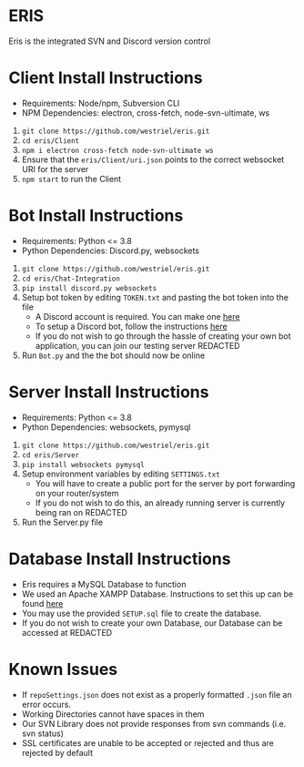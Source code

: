 # ERIS
Eris is the integrated SVN and Discord version control

# Client Install Instructions
 - Requirements: Node/npm, Subversion CLI
 - NPM Dependencies: electron, cross-fetch, node-svn-ultimate, ws
 1. `git clone https://github.com/westriel/eris.git`
 2. `cd eris/Client`
 3. `npm i electron cross-fetch node-svn-ultimate ws`
 4. Ensure that the `eris/Client/uri.json` points to the correct websocket URI for the server
 5. `npm start` to run the Client

# Bot Install Instructions
 - Requirements: Python <= 3.8
 - Python Dependencies: Discord.py, websockets
 1. `git clone https://github.com/westriel/eris.git`
 2. `cd eris/Chat-Integration`
 3. `pip install discord.py websockets`
 4. Setup bot token by editing `TOKEN.txt` and pasting the bot token into the file
    - A Discord account is required. You can make one [here](https://discord.com/)
    - To setup a Discord bot, follow the instructions [here](https://web.cs.kent.edu/~jbehler1/python_programs/lesson18.py)
    - If you do not wish to go through the hassle of creating your own bot application, you can join our testing server REDACTED
 5. Run `Bot.py` and the the bot should now be online

# Server Install Instructions
 - Requirements: Python <= 3.8
 - Python Dependencies: websockets, pymysql
 1. `git clone https://github.com/westriel/eris.git`
 2. `cd eris/Server`
 3. `pip install websockets pymysql`
 4. Setup environment variables by editing `SETTINGS.txt`
    - You will have to create a public port for the server by port forwarding on your router/system
    - If you do not wish to do this, an already running server is currently being ran on REDACTED
 5. Run the Server.py file

# Database Install Instructions
 - Eris requires a MySQL Database to function
 - We used an Apache XAMPP Database. Instructions to set this up can be found [here](https://www.geeksforgeeks.org/how-to-install-xampp-on-windows/)
 - You may use the provided `SETUP.sql` file to create the database.
 - If you do not wish to create your own Database, our Database can be accessed at REDACTED

# Known Issues
 - If `repoSettings.json` does not exist as a properly formatted `.json` file an error occurs.
 - Working Directories cannot have spaces in them
 - Our SVN Library does not provide responses from svn commands (i.e. svn status)
 - SSL certificates are unable to be accepted or rejected and thus are rejected by default
